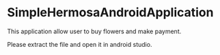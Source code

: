 # SimpleHermosaAndroidApplication
This application allow user to buy flowers and make payment.

Please extract the file and open it in android studio.
